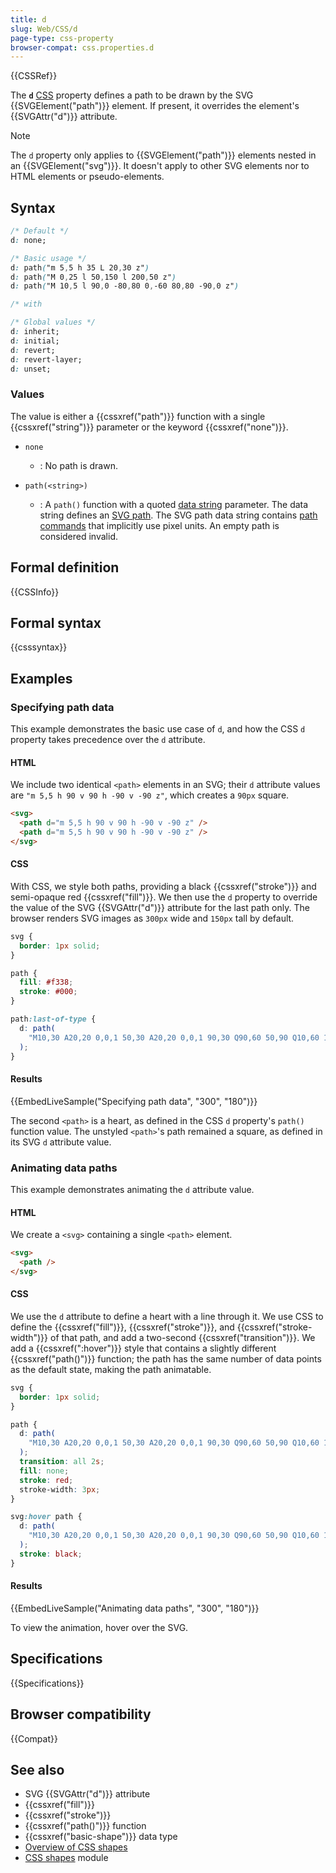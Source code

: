 ```yaml
---
title: d
slug: Web/CSS/d
page-type: css-property
browser-compat: css.properties.d
---
```


{{CSSRef}}

The **`d`** [CSS](/en-US/docs/Web/CSS) property defines a path to be drawn by the SVG {{SVGElement("path")}} element. If present, it overrides the element's {{SVGAttr("d")}} attribute.

> [!NOTE]
> The `d` property only applies to {{SVGElement("path")}} elements nested in an {{SVGElement("svg")}}. It doesn't apply to other SVG elements nor to HTML elements or pseudo-elements.

## Syntax

```css
/* Default */
d: none;

/* Basic usage */
d: path("m 5,5 h 35 L 20,30 z")
d: path("M 0,25 l 50,150 l 200,50 z")
d: path("M 10,5 l 90,0 -80,80 0,-60 80,80 -90,0 z")

/* with

/* Global values */
d: inherit;
d: initial;
d: revert;
d: revert-layer;
d: unset;
```

### Values

The value is either a {{cssxref("path")}} function with a single {{cssxref("string")}} parameter or the keyword {{cssxref("none")}}.

- `none`

  - : No path is drawn.

- `path(<string>)`
  - : A `path()` function with a quoted [data string](/en-US/docs/Web/SVG/Attribute/d) parameter. The data string defines an [SVG path](/en-US/docs/Web/SVG/Element/path). The SVG path data string contains [path commands](/en-US/docs/Web/SVG/Attribute/d#path_commands) that implicitly use pixel units. An empty path is considered invalid.

## Formal definition

{{CSSInfo}}

## Formal syntax

{{csssyntax}}

## Examples

### Specifying path data

This example demonstrates the basic use case of `d`, and how the CSS `d` property takes precedence over the `d` attribute.

#### HTML

We include two identical `<path>` elements in an SVG; their `d` attribute values are `"m 5,5 h 90 v 90 h -90 v -90 z"`, which creates a `90px` square.

```html
<svg>
  <path d="m 5,5 h 90 v 90 h -90 v -90 z" />
  <path d="m 5,5 h 90 v 90 h -90 v -90 z" />
</svg>
```

#### CSS

With CSS, we style both paths, providing a black {{cssxref("stroke")}} and semi-opaque red {{cssxref("fill")}}. We then use the `d` property to override the value of the SVG {{SVGAttr("d")}} attribute for the last path only. The browser renders SVG images as `300px` wide and `150px` tall by default.

```css
svg {
  border: 1px solid;
}

path {
  fill: #f338;
  stroke: #000;
}

path:last-of-type {
  d: path(
    "M10,30 A20,20 0,0,1 50,30 A20,20 0,0,1 90,30 Q90,60 50,90 Q10,60 10,30 z"
  );
}
```

#### Results

{{EmbedLiveSample("Specifying path data", "300", "180")}}

The second `<path>` is a heart, as defined in the CSS `d` property's `path()` function value. The unstyled `<path>`'s path remained a square, as defined in its SVG `d` attribute value.

### Animating data paths

This example demonstrates animating the `d` attribute value.

#### HTML

We create a `<svg>` containing a single `<path>` element.

```html
<svg>
  <path />
</svg>
```

#### CSS

We use the `d` attribute to define a heart with a line through it. We use CSS to define the {{cssxref("fill")}}, {{cssxref("stroke")}}, and {{cssxref("stroke-width")}} of that path, and add a two-second {{cssxref("transition")}}. We add a {{cssxref(":hover")}} style that contains a slightly different {{cssxref("path()")}} function; the path has the same number of data points as the default state, making the path animatable.

```css
svg {
  border: 1px solid;
}

path {
  d: path(
    "M10,30 A20,20 0,0,1 50,30 A20,20 0,0,1 90,30 Q90,60 50,90 Q10,60 10,30 z M90,5 L5,90"
  );
  transition: all 2s;
  fill: none;
  stroke: red;
  stroke-width: 3px;
}

svg:hover path {
  d: path(
    "M10,30 A20,20 0,0,1 50,30 A20,20 0,0,1 90,30 Q90,60 50,90 Q10,60 10,30 z M5,5 L90,90"
  );
  stroke: black;
}
```

#### Results

{{EmbedLiveSample("Animating data paths", "300", "180")}}

To view the animation, hover over the SVG.

## Specifications

{{Specifications}}

## Browser compatibility

{{Compat}}

## See also

- SVG {{SVGAttr("d")}} attribute
- {{cssxref("fill")}}
- {{cssxref("stroke")}}
- {{cssxref("path()")}} function
- {{cssxref("basic-shape")}} data type
- [Overview of CSS shapes](/en-US/docs/Web/CSS/CSS_shapes/Overview_of_shapes)
- [CSS shapes](/en-US/docs/Web/CSS/CSS_shapes) module
